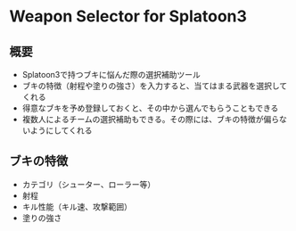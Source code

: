 # Weapon Selector for Splatoon3

## 概要

- Splatoon3で持つブキに悩んだ際の選択補助ツール
- ブキの特徴（射程や塗りの強さ）を入力すると、当てはまる武器を選択してくれる
- 得意なブキを予め登録しておくと、その中から選んでもらうこともできる
- 複数人によるチームの選択補助もできる。その際には、ブキの特徴が偏らないようにしてくれる

## ブキの特徴

- カテゴリ（シューター、ローラー等）
- 射程
- キル性能（キル速、攻撃範囲）
- 塗りの強さ
